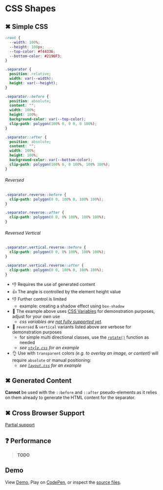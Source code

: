 # CSS Shapes

## ✖ Simple CSS

```css
:root {
  --width: 100%;
  --height: 100px;
  --top-color: #f44336;
  --bottom-color: #2196F3;
}

.separator {
  position: relative;
  width: var(--width);
  height: var(--height);
}

.separator::before {
  position: absolute;
  content: "";
  width: 100%;
  height: 100%;
  background-color: var(--top-color);
  clip-path: polygon(100% 0, 0 0, 0 100%);
}

.separator::after {
  position: absolute;
  content: "";
  width: 100%;
  height: 100%;
  background-color: var(--bottom-color);
  clip-path: polygon(100% 0, 0 100%, 100% 100%);
}
```

###### Reversed

```css
.separator.reverse::before {
  clip-path: polygon(0 0, 100% 0, 100% 100%);
}

.separator.reverse::after {
  clip-path: polygon(0 0, 0% 100%, 100% 100%);
}
```

###### Reversed Vertical

```css
.separator.vertical.reverse::before {
  clip-path: polygon(0 0, 0% 100%, 100% 100%);
}

.separator.vertical.reverse::after {
  clip-path: polygon(0 0, 100% 0, 100% 100%);
}
```

- 👎 Requires the use of generated content
- 👍 The angle is controlled by the element height value
- 👎 Further control is limited
  - example: creating a shadow effect using `box-shadow`
- 👋 The example above uses [CSS Variables][css-vars] for demonstration purposes, adjust for your own use
  - _css variables are [not fully supported yet][css-vars-compat]._
- 👋 `reversed` & `vertical` variants listed above are verbose for demonstration purposes
  - for simple multi directional classes, use the [`rotate()`][css-transform-rotate] function as needed
  - _see [`style.css`](style.css) for an example_
- 👌 Use with `transparent` colors _(e.g. to overlay an image, or content)_ will require `absolute` or manual positioning:
  - _see [`layout.css`](../layout.css) for an example_

## ✖ Generated Content

**Cannot** be used with the `::before` and `::after` pseudo-elements as it relies on them already to generate the HTML content for the separator.

## ✖ Cross Browser Support

[Partial support](http://caniuse.com/#feat=css-clip-path)

## ❓ Performance

> **TODO**

## Demo

View [Demo][demo], Play on [CodePen][pen], or inspect the [source files](index.html).

[demo]: https://raw.githack.com/ahmadnassri/css-diagonal-separators/master/shapes/index.html
[css-vars]: https://developer.mozilla.org/en-US/docs/Web/CSS/Using_CSS_variables
[css-vars-compat]: http://caniuse.com/#search=variables
[css-transform-rotate]: https://www.w3.org/TR/css-transforms-1/#funcdef-rotate
[pen]: http://codepen.io/ahmadnassri/pen/bByOKv
